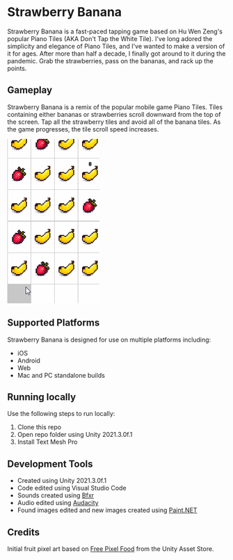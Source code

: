 # Strawberry Banana
Strawberry Banana is a fast-paced tapping game based on Hu Wen Zeng's popular Piano Tiles (AKA Don't Tap the White Tile). I've long adored the simplicity and elegance of Piano Tiles, and I've wanted to make a version of it for ages. After more than half a decade, I finally got around to it during the pandemic. Grab the strawberries, pass on the bananas, and rack up the points.

## Gameplay
Strawberry Banana is a remix of the popular mobile game Piano Tiles. Tiles containing either bananas or strawberries scroll downward from the top of the screen. Tap all the strawberry tiles and avoid all of the banana tiles. As the game progresses, the tile scroll speed increases. 

![Strawberry Banana gameplay](https://github.com/mklewandowski/strawberry-banana/blob/main/Assets/Images/strawberry-banana-gameplay.gif?raw=true)

## Supported Platforms
Strawberry Banana is designed for use on multiple platforms including:
- iOS
- Android
- Web
- Mac and PC standalone builds

## Running locally
Use the following steps to run locally:
1. Clone this repo
2. Open repo folder using Unity 2021.3.0f.1
3. Install Text Mesh Pro

## Development Tools
- Created using Unity 2021.3.0f.1
- Code edited using Visual Studio Code
- Sounds created using [Bfxr](https://www.bfxr.net/)
- Audio edited using [Audacity](https://www.audacityteam.org/)
- Found images edited and new images created using [Paint.NET](https://www.getpaint.net/)

## Credits
Initial fruit pixel art based on [Free Pixel Food](https://assetstore.unity.com/packages/2d/environments/free-pixel-food-113523) from the Unity Asset Store.
